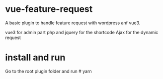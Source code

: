 # vue-feature-request
A basic plugin to handle feature request with wordpress anf vue3.

vue3 for admin part
php and jquery for the shortcode
Ajax for the dynamic request

# install and run

Go to the root plugin folder and run # yarn

